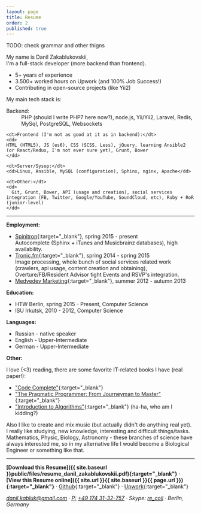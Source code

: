 ```yaml
---
layout: page
title: Resume
order: 2
published: true
---
```


TODO: check grammar and other thigns

My name is Danil Zakablukovskii,  
I'm a full-stack developer (more backend than frontend).

- 5+ years of experience
- 3.500+ worked hours on Upwork (and 100% Job Success!)
- Contributing in open-source projects (like Yii2)

My main tech stack is:
<dl>
    <dt>Backend:</dt>
    <dd>
    PHP (should I write PHP7 here now?), node.js, Yii/Yii2, Laravel, Redis, MySql, PostgreSQL, Websockets
    </dd>

    <dt>Frontend (I'm not as good at it as in backend):</dt>
    <dd>
    HTML (HTML5), JS (es6), CSS (SCSS, Less), jQuery, learning Ansible2 (or React/Redux, I'm not ever sure yet), Grunt, Bower
    </dd>

    <dt>Server/Sysop:</dt>
    <dd>Linux, Ansible, MySQL (configuration), Sphinx, nginx, Apache</dd>

    <dt>Other:</dt>
    <dd>
      Git, Grunt, Bower, API (usage and creation), social services integration (FB, Twitter, Google/YouTube, SoundCloud, etc), Ruby + RoR (junior-level)
    </dd>
</dl>

<hr/>

**Employment:**

- [Spinitron](http://spinitron.com/){:target="_blank"}, spring 2015 - present  
    Autocomplete (Sphinx + iTunes and Musicbrainz databases), high availability.
- [Tronic.fm](http://tronic.fm/){:target="_blank"}, spring 2014 - spring 2015  
    Image processing, whole bunch of social services related work (crawlers, api usage, content creation and obtaining), Overture/FB/Resident Advisor tight Events and RSVP's integration.
- [Medvedev Marketing](http://medvedevmarketing.ru/){:target="_blank"}, summer 2012 - autumn 2013

**Education:**

- HTW Berlin, spring 2015 - Present, Computer Science
- ISU Irkutsk, 2010 - 2012, Computer Science

**Languages:**

- Russian - native speaker
- English - Upper-Intermediate
- German - Upper-Intermediate

**Other:**

I love (<3) reading, there are some favorite IT-related books I have (real paper!):

- ["Code Complete"](http://www.amazon.com/gp/product/0735619670/){:target="_blank"}
- ["The Pragmatic Programmer: From Journeyman to Master"](http://www.amazon.com/gp/product/020161622X/){:target="_blank"}
- ["Introduction to Algorithms"](http://www.amazon.com/gp/product/0262033844/){:target="_blank"} (ha-ha, who am I kidding?)

Also I like to create and mix music (but actually didn't do anything real yet).  
I really like studying, new knowledge, interesting and difficult things/tasks.  
Mathematics, Physic, Biology, Astronomy - these branches of science have always interested me, so in my alternative life I would become a Biological Engineer or something like that.

<hr/>

<span class="no-print">**[Download this Resume]({{ site.baseurl }}public/files/resume_danil_zakablukovskii.pdf){:target="_blank"}** ·</span>
<span class="print">**[View this Resume online]({{ site.url }}{{ site.baseurl }}{{ page.url }}){:target="_blank"}** ·</span>
[Github](http://github.com/djagya){:target="_blank"} ·
[Upwork](http://www.upwork.com/o/profiles/users/_~01f7bfe08002f58952/){:target="_blank"}

<address>
  <a href="mailto:danil.kabluk@gmail.com">danil.kabluk@gmail.com</a> ·
  <abbr title="Phone">P:</abbr> <a href="tel:+491743132757">+49 174 31-32-757</a> ·
  Skype: <a href="skype:re_coil">re_coil</a> ·
  Berlin, Germany
</address>

